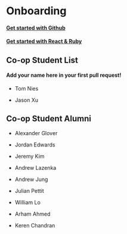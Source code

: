 # Onboarding

#### [Get started with Github](tutorials/github.md)
#### [Get started with React & Ruby](tutorials/tutorials.md)

## Co-op Student List
#### Add your name here in your first pull request!
- Tom Nies

- Jason Xu

## Co-op Student Alumni

- Alexander Glover
- Jordan Edwards

- Jeremy Kim

- Andrew Lazenka

- Andrew Jung

- Julian Pettit

- William Lo

- Arham Ahmed

- Keren Chandran
